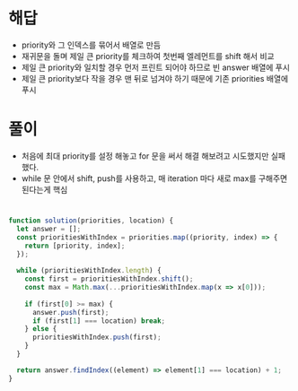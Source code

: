 # 해답

- priority와 그 인덱스를 묶어서 배열로 만듬
- 재귀문을 돌며 제일 큰 priority를 체크하여 첫번째 엘레먼트를 shift 해서 비교
- 제일 큰 priority와 일치할 경우 먼저 프린트 되어야 하므로 빈 answer 배열에 푸시
- 제일 큰 priority보다 작을 경우 맨 뒤로 넘겨야 하기 때문에 기존 priorities 배열에 푸시

# 풀이

- 처음에 최대 priority를 설정 해놓고 for 문을 써서 해결 해보려고 시도했지만 실패했다.
- while 문 안에서 shift, push를 사용하고, 매 iteration 마다 새로 max를 구해주면 된다는게 핵심 

# 

```js
function solution(priorities, location) {
  let answer = [];
  const prioritiesWithIndex = priorities.map((priority, index) => {
    return [priority, index];
  });
    
  while (prioritiesWithIndex.length) {
    const first = prioritiesWithIndex.shift();
    const max = Math.max(...prioritiesWithIndex.map(x => x[0]));
    
  	if (first[0] >= max) {
      answer.push(first);
      if (first[1] === location) break;
    } else {
      prioritiesWithIndex.push(first);
    }
  }

  return answer.findIndex((element) => element[1] === location) + 1;
}
```


